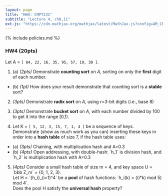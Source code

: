 ```yaml
---
layout: page
title: "HW4: CMPT231"
subtitle: "Lecture 4, ch8,11"
ext-js: "https://cdn.mathjax.org/mathjax/latest/MathJax.js?config=AM_CHTML"
---
```


{% include policies.md %}

### HW4 (20pts)

Let A = `[ 84, 22, 16, 35, 95, 57, 19, 30 ]`.

1. (a) *(2pts)* Demonstrate **counting sort** on *A*,
  sorting on only the **first** digit of each number.
  + (b) *(1pt)* How does your result demonstrate that
  counting sort is a **stable** sort?

2. *(3pts)* Demonstrate **radix sort** on *A*,
  using *r=3*-bit digits (i.e., base 8)

3. *(3pts)* Demonstrate **bucket sort** on *A*,
  with each number divided by 100 to get it into the range [0,1).

4. Let K = `[ 5, 12, 3, 15, 7, 1, 4 ]` be a sequence of keys. <br/>
  Demonstrate (show as much work as you can) inserting these keys
  in order into a **hash table** of size 7, if the hash table uses:
  + (a) *(3pts)* Chaining, with multiplication hash and A=0.3
  + (b) *(4pts)* Open addressing, with double-hash: \`h\_1\` is division hash,
    and \`h\_2\` is multiplication hash with A=0.3

5. *(4pts)* Consider a small hash table of size m = 4,
  and key space U = \`bbb Z\_m\` = {0, 1, 2, 3}. <br/>
  Let H = \`{h\_i}\_(i=1)^4\` be a **pool** of hash functions:
  \`h\_i(k) = ((i\*k) mod 5) mod 4\`. <br/>
  Does the pool H satisfy the **universal hash** property?

